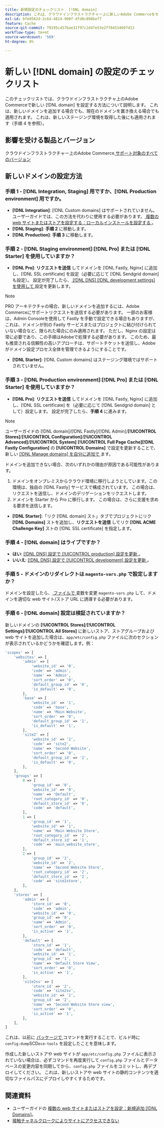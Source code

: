 ```yaml
---
title: 新規設定のチェックリスト  [!DNL domain]
description: これは、クラウドインフラストラクチャー上に新しいAdobe Commerceをセットアップする方法を  [!DNL domain]  すチェックリストです。
exl-id: bfe0582d-2c6d-4814-908f-dfd8c898bef7
feature: Cache
source-git-commit: 79195c457bae31f97c2d47e53e2ff84534697d13
workflow-type: tm+mt
source-wordcount: '569'
ht-degree: 0%

---
```


# 新しい [!DNL domain] の設定のチェックリスト

このチェックリストでは、クラウドインフラストラクチャ上のAdobe Commerceで新しい [!DNL domain] を設定する方法について説明します。 これは、新しいドメインを追加する場合でも、現在のドメインを置き換える場合でも適用されます。 これは、新しいステージング環境を取得した後にも適用されます（手順 4 を参照）。

## 影響を受ける製品とバージョン

クラウドインフラストラクチャー上のAdobe Commerce[ サポート対象のすべてのバージョン ](https://www.adobe.com/content/dam/cc/en/legal/terms/enterprise/pdfs/Adobe-Commerce-Software-Lifecycle-Policy.pdf)

## 新しいドメインの設定方法

### 手順 1 - [!DNL Integration, Staging] 用ですか、[!DNL Production environment] 用ですか。

* **[!DNL Integration]**: [!DNL Custom domains] はサポートされていません。 ユーザーガイドでは、この方法を代わりに使用する必要があります。[ 複数の web サイトまたはストアを設定する：ローカルインストールを設定する ](https://experienceleague.adobe.com/docs/commerce-cloud-service/user-guide/configure-store/multiple-sites.html?lang=ja#add-new-domains)。
* **[!DNL Staging]**: **手順 2** に移動します。
* **[!DNL Production]**: **手順 3** に移動します。

### 手順 2 - [!DNL Staging environment]:[!DNL Pro] または [!DNL Starter] を使用していますか？

* **[!DNL Pro]**: **リクエストを送信** してドメインを [!DNL Fastly, Nginx] に追加し、[!DNL SSL certificate] を設定（必要に応じて [!DNL Sendgrid domain] も設定）。 設定が完了したら、[ [!DNL DNS]  [!DNL development settings] を使用して ](https://experienceleague.adobe.com/docs/commerce-cloud-service/user-guide/cdn/setup-fastly/fastly-configuration.html?lang=ja#update-dns-configuration-with-development-settings) 設定を更新します。

>[!NOTE]
>
>PRO アーキテクチャの場合、新しいドメインを追加するには、Adobe Commerceにサポートリクエストを送信する必要があります。 一部のお客様は、Admin Consoleを使用して Fastly を手動で設定できる場合もありますが、これは、ドメインが別の Fastly サービスまたはプロジェクトに結び付けられていない場合など、限られた場合にのみ適用されます。 ただし、Nginx の設定は常に必要であり、この手順はAdobeで処理する必要があります。 このため、最も推奨される信頼性の高いアプローチは、サポートチケットを送信し、Adobeがドメイン設定プロセス全体を管理できるようにすることです。


* **[!DNL Starter]**: [!DNL Custom domains] はステージング環境ではサポートされていません。

### 手順 3 - [!DNL Production environment]:[!DNL Pro] または [!DNL Starter] を使用していますか？

* **[!DNL Pro]**: **リクエストを送信** してドメインを [!DNL Fastly, Nginx] に追加し、[!DNL SSL certificate] を（必要に応じて [!DNL Sendgrid domain] として）設定します。 設定が完了したら、**手順 4** に進みます。

>[!NOTE]
>
>ユーザーガイドの [!DNL domain]/[!DNL Fastly]/[!DNL Admin]/**[!UICONTROL Stores]**/**[!UICONTROL Configuration]**/**[!UICONTROL Advanced]**/**[!UICONTROL System]** **[!UICONTROL Full Page Cache]**&#x200B;**[!DNL Fastly Configuration]** の **[!UICONTROL Domains]** で設定を更新することで、新しい [[!DNL Manage domains] を自分に追加で ](https://experienceleague.adobe.com/docs/commerce-cloud-service/user-guide/cdn/setup-fastly/fastly-custom-cache-configuration.html?lang=ja#manage-domains) ます。
>
>
>ドメインを追加できない場合、次のいずれかの理由が原因である可能性があります。
>
>1. ドメインをオンプレミスからクラウド環境に移行しようとしています。この環境は、独自の [!DNL Fastly] サービスで構成されています。 この場合は、リクエストを送信し、ドメインのデリゲーションをリクエストします。
>1. ドメインを Starter から Pro に移行します。 この場合は、さらに支援を求める要求を送信します。

* **[!DNL Starter]**:「リク [!DNL domain] スト」タブでプロジェクトにリク **[!DNL Domains]** ストを追加し、**リクエストを送信** してリク **[!DNL ACME Challenge Key]** ストの [!DNL SSL certificate] を指定します。

### 手順 4 - [!DNL domain] はライブですか？

* **はい**: [ [!DNL DNS]  設定で [!UICONTROL production] 設定を更新 ](https://experienceleague.adobe.com/docs/commerce-cloud-service/user-guide/launch/checklist.html?lang=ja#update-dns-configuration-with-production-settings)。
* **いいえ**: [ [!DNL DNS]  設定で [!UICONTROL development] 設定を更新 ](https://experienceleague.adobe.com/docs/commerce-cloud-service/user-guide/cdn/setup-fastly/fastly-configuration.html?lang=ja#update-dns-configuration-with-development-settings)。

### 手順 5 - ドメインのリダイレクトは `magento-vars.php` で設定しますか？

ドメインを設定したら、[ ファイルで ](https://experienceleague.adobe.com/ja/docs/commerce-on-cloud/user-guide/configure-store/multiple-sites#modify-variables) 変数を変更 `magento-vars.php` して、ドメインを適切な web サイト/ストア URL に誘導する必要があります。

### 手順 6 - [!DNL domain] 設定は検証されていますか？

新しいドメインの **[!UICONTROL Stores]**/**[!UICONTROL Settings]**/**[!UICONTROL All Stores]** に新しいストア、ストアグループおよび web サイトを追加した場合は、`app/etc/config.php` ファイルに次のセクションが表示されているかどうかを確認します。例：

```php
'scopes' => [
    'websites' => [
        'admin' => [
            'website_id' => '0',
            'code' => 'admin',
            'name' => 'Admin',
            'sort_order' => '0',
            'default_group_id' => '0',
            'is_default' => '0',
        ],
        'base' => [
            'website_id' => '1',
            'code' => 'base',
            'name' => 'Main Website',
            'sort_order' => '0',
            'default_group_id' => '1',
            'is_default' => '1',
        ],
        'site2' => [
            'website_id' => '2',
            'code' => 'site2',
            'name' => 'Second Website',
            'sort_order' => '0',
            'default_group_id' => '2',
            'is_default' => '0',
        ],
    ],
    'groups' => [
        0 => [
            'group_id' => '0',
            'website_id' => '0',
            'name' => 'Default',
            'root_category_id' => '0',
            'default_store_id' => '0',
            'code' => 'default',
        ],
        1 => [
            'group_id' => '1',
            'website_id' => '1',
            'name' => 'Main Website Store',
            'root_category_id' => '2',
            'default_store_id' => '1',
            'code' => 'main_website_store',
        ],
        2 => [
            'group_id' => '2',
            'website_id' => '2',
            'name' => 'Second Website Store',
            'root_category_id' => '2',
            'default_store_id' => '2',
            'code' => 'site2store',
        ],
    ],
    'stores' => [
        'admin' => [
            'store_id' => '0',
            'code' => 'admin',
            'website_id' => '0',
            'group_id' => '0',
            'name' => 'Admin',
            'sort_order' => '0',
            'is_active' => '1',
        ],
        'default' => [
            'store_id' => '1',
            'code' => 'default',
            'website_id' => '1',
            'group_id' => '1',
            'name' => 'Default Store View',
            'sort_order' => '0',
            'is_active' => '1',
        ],
        'site2sv' => [
            'store_id' => '2',
            'code' => 'site2sv',
            'website_id' => '2',
            'group_id' => '2',
            'name' => 'Second Website Store view',
            'sort_order' => '0',
            'is_active' => '1',
        ],
    ],
]
```

これは、以前に [ パッケージで ](https://experienceleague.adobe.com/ja/docs/commerce-on-cloud/user-guide/develop/deploy/static-content#setting-the-scd-on-build) コマンドを実行することで、ビルド時に `config:dump`SCD`ece-tools` を設定したことを意味します。

作成した新しいストアや web サイトが `app/etc/config.php` ファイルに表示されていない場合は、必ずコマンドを再度実行して `config.php` ファイルとデータベースの変更内容を同期してから、`config.php` ファイルをコミットし、再デプロイしてください。 これは、新しいストアや web サイトの静的コンテンツを適切なファイルパスにデプロイしやすくするためです。

## 関連資料

* ユーザーガイドの [ 複数の web サイトまたはストアを設定：新規追加  [!DNL Domains]](https://experienceleague.adobe.com/docs/commerce-cloud-service/user-guide/configure-store/multiple-sites.html?lang=ja#add-new-domains)。
* [ 接触チャネルクロークによりサイトにアクセスできない ](https://experienceleague.adobe.com/ja/docs/experience-cloud-kcs/kbarticles/ka-26856)
